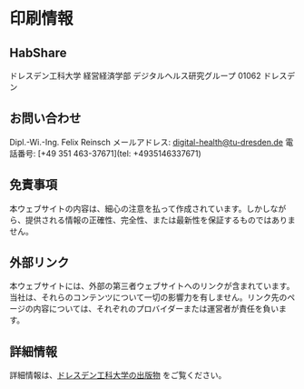 # 印刷情報
## HabShare

ドレスデン工科大学
経営経済学部
デジタルヘルス研究グループ
01062 ドレスデン

## お問い合わせ

Dipl.-Wi.-Ing. Felix Reinsch
メールアドレス: [digital-health@tu-dresden.de](mailto:digital-health@tu-dresden.de)
電話番号: [+49 351 463-37671](tel: +4935146337671)

## 免責事項

本ウェブサイトの内容は、細心の注意を払って作成されています。しかしながら、提供される情報の正確性、完全性、または最新性を保証するものではありません。

## 外部リンク

本ウェブサイトには、外部の第三者ウェブサイトへのリンクが含まれています。当社は、それらのコンテンツについて一切の影響力を有しません。リンク先のページの内容については、それぞれのプロバイダーまたは運営者が責任を負います。

## 詳細情報

詳細情報は、[ドレスデン工科大学の出版物](https://tu-dresden.de/impressum) をご覧ください。